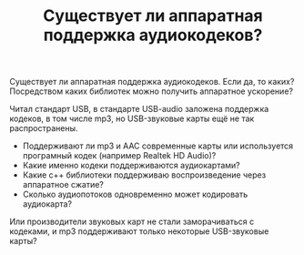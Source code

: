 ﻿---
title: "Существует ли аппаратная поддержка аудиокодеков?"
se.owner.user_id: 17974
se.owner.display_name: "nick_n_a"
se.owner.link: "https://ru.stackoverflow.com/users/17974/nick-n-a"
se.link: "https://ru.stackoverflow.com/questions/827527/%d0%a1%d1%83%d1%89%d0%b5%d1%81%d1%82%d0%b2%d1%83%d0%b5%d1%82-%d0%bb%d0%b8-%d0%b0%d0%bf%d0%bf%d0%b0%d1%80%d0%b0%d1%82%d0%bd%d0%b0%d1%8f-%d0%bf%d0%be%d0%b4%d0%b4%d0%b5%d1%80%d0%b6%d0%ba%d0%b0-%d0%b0%d1%83%d0%b4%d0%b8%d0%be%d0%ba%d0%be%d0%b4%d0%b5%d0%ba%d0%be%d0%b2"
se.question_id: 827527
se.post_type: question
se.score: 2
---
<p>Существует ли аппаратная поддержка аудиокодеков. Если да, то каких? Посредством каких библиотек можно получить аппаратное ускорение?</p>

<p>Читал стандарт USB, в стандарте USB-audio заложена поддержка кодеков, в том числе mp3, но USB-звуковые карты ещё не так распространены.</p>

<ul>
<li>Поддерживают ли mp3 и ААС современные карты или используется програмный кодек (например Realtek HD Audio)?</li>
<li>Какие именно кодеки поддерживаются аудиокартами?</li>
<li>Какие с++ библиотеки поддерживаю воспроизведение через аппаратное сжатие? </li>
<li>Сколько аудиопотоков одновременно может кодировать аудиокарта?</li>
</ul>

<p>Или производители звуковых карт не стали заморачиваться с кодеками, и mp3 поддерживают только некоторые USB-звуковые карты?</p>
